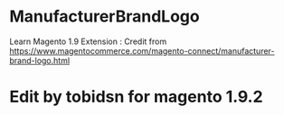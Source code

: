 # ManufacturerBrandLogo
Learn Magento 1.9 Extension : Credit from https://www.magentocommerce.com/magento-connect/manufacturer-brand-logo.html
# Edit by tobidsn for magento 1.9.2
